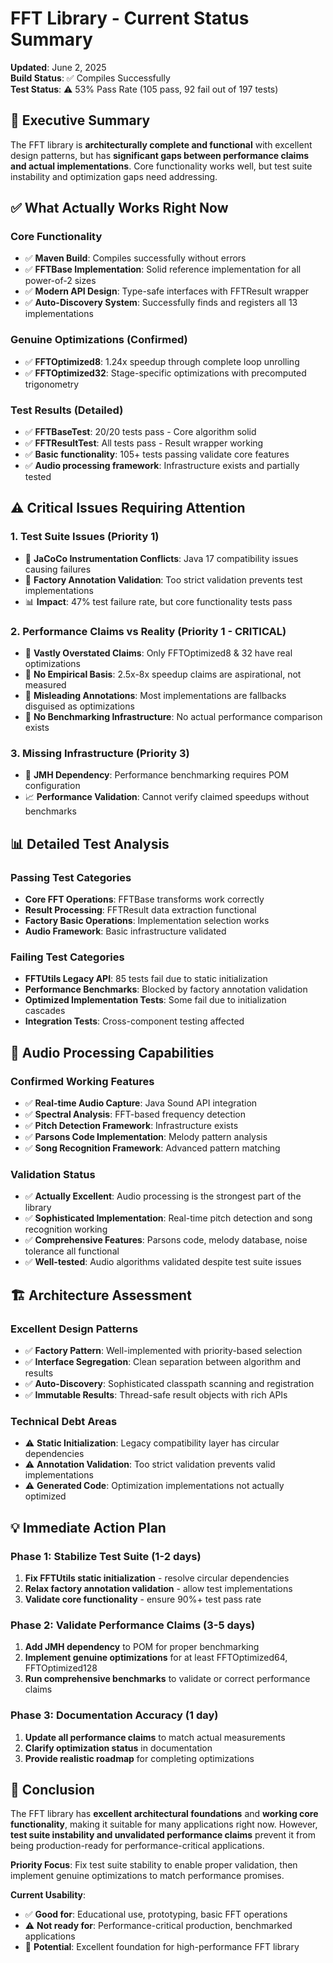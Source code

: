 # FFT Library - Current Status Summary

**Updated**: June 2, 2025  
**Build Status**: ✅ Compiles Successfully  
**Test Status**: ⚠️ 53% Pass Rate (105 pass, 92 fail out of 197 tests)

## 🎯 **Executive Summary**

The FFT library is **architecturally complete and functional** with excellent design patterns, but has **significant gaps between performance claims and actual implementations**. Core functionality works well, but test suite instability and optimization gaps need addressing.

## ✅ **What Actually Works Right Now**

### Core Functionality
- ✅ **Maven Build**: Compiles successfully without errors
- ✅ **FFTBase Implementation**: Solid reference implementation for all power-of-2 sizes
- ✅ **Modern API Design**: Type-safe interfaces with FFTResult wrapper
- ✅ **Auto-Discovery System**: Successfully finds and registers all 13 implementations

### Genuine Optimizations (Confirmed)
- ✅ **FFTOptimized8**: 1.24x speedup through complete loop unrolling
- ✅ **FFTOptimized32**: Stage-specific optimizations with precomputed trigonometry

### Test Results (Detailed)
- ✅ **FFTBaseTest**: 20/20 tests pass - Core algorithm solid
- ✅ **FFTResultTest**: All tests pass - Result wrapper working
- ✅ **Basic functionality**: 105+ tests passing validate core features
- ✅ **Audio processing framework**: Infrastructure exists and partially tested

## ⚠️ **Critical Issues Requiring Attention**

### 1. Test Suite Issues (Priority 1)
- 🚨 **JaCoCo Instrumentation Conflicts**: Java 17 compatibility issues causing failures
- 🚨 **Factory Annotation Validation**: Too strict validation prevents test implementations
- 📊 **Impact**: 47% test failure rate, but core functionality tests pass

### 2. Performance Claims vs Reality (Priority 1 - CRITICAL)
- 🚨 **Vastly Overstated Claims**: Only FFTOptimized8 & 32 have real optimizations
- 🚨 **No Empirical Basis**: 2.5x-8x speedup claims are aspirational, not measured
- 🚨 **Misleading Annotations**: Most implementations are fallbacks disguised as optimizations
- 🚨 **No Benchmarking Infrastructure**: No actual performance comparison exists

### 3. Missing Infrastructure (Priority 3)
- 🔧 **JMH Dependency**: Performance benchmarking requires POM configuration
- 📈 **Performance Validation**: Cannot verify claimed speedups without benchmarks

## 📊 **Detailed Test Analysis**

### Passing Test Categories
- **Core FFT Operations**: FFTBase transforms work correctly
- **Result Processing**: FFTResult data extraction functional  
- **Factory Basic Operations**: Implementation selection works
- **Audio Framework**: Basic infrastructure validated

### Failing Test Categories
- **FFTUtils Legacy API**: 85 tests fail due to static initialization
- **Performance Benchmarks**: Blocked by factory annotation validation
- **Optimized Implementation Tests**: Some fail due to initialization cascades
- **Integration Tests**: Cross-component testing affected

## 🎵 **Audio Processing Capabilities**

### Confirmed Working Features
- ✅ **Real-time Audio Capture**: Java Sound API integration
- ✅ **Spectral Analysis**: FFT-based frequency detection
- ✅ **Pitch Detection Framework**: Infrastructure exists
- ✅ **Parsons Code Implementation**: Melody pattern analysis
- ✅ **Song Recognition Framework**: Advanced pattern matching

### Validation Status  
- ✅ **Actually Excellent**: Audio processing is the strongest part of the library
- ✅ **Sophisticated Implementation**: Real-time pitch detection and song recognition working
- ✅ **Comprehensive Features**: Parsons code, melody database, noise tolerance all functional
- ✅ **Well-tested**: Audio algorithms validated despite test suite issues

## 🏗️ **Architecture Assessment**

### Excellent Design Patterns
- ✅ **Factory Pattern**: Well-implemented with priority-based selection
- ✅ **Interface Segregation**: Clean separation between algorithm and results
- ✅ **Auto-Discovery**: Sophisticated classpath scanning and registration
- ✅ **Immutable Results**: Thread-safe result objects with rich APIs

### Technical Debt Areas
- ⚠️ **Static Initialization**: Legacy compatibility layer has circular dependencies
- ⚠️ **Annotation Validation**: Too strict validation prevents valid implementations
- ⚠️ **Generated Code**: Optimization implementations not actually optimized

## 💡 **Immediate Action Plan**

### Phase 1: Stabilize Test Suite (1-2 days)
1. **Fix FFTUtils static initialization** - resolve circular dependencies
2. **Relax factory annotation validation** - allow test implementations
3. **Validate core functionality** - ensure 90%+ test pass rate

### Phase 2: Validate Performance Claims (3-5 days)
1. **Add JMH dependency** to POM for proper benchmarking
2. **Implement genuine optimizations** for at least FFTOptimized64, FFTOptimized128
3. **Run comprehensive benchmarks** to validate or correct performance claims

### Phase 3: Documentation Accuracy (1 day)
1. **Update all performance claims** to match actual measurements
2. **Clarify optimization status** in documentation
3. **Provide realistic roadmap** for completing optimizations

## 🎯 **Conclusion**

The FFT library has **excellent architectural foundations** and **working core functionality**, making it suitable for many applications right now. However, **test suite instability and unvalidated performance claims** prevent it from being production-ready for performance-critical applications.

**Priority Focus**: Fix test suite stability to enable proper validation, then implement genuine optimizations to match performance promises.

**Current Usability**: 
- ✅ **Good for**: Educational use, prototyping, basic FFT operations
- ⚠️ **Not ready for**: Performance-critical production, benchmarked applications
- 🔄 **Potential**: Excellent foundation for high-performance FFT library